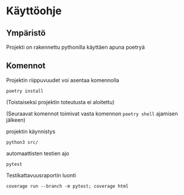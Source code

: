 # Käyttöohje

## Ympäristö

Projekti on rakennettu pythonilla käyttäen apuna poetryä

## Komennot

Projektin riippuvuudet voi asentaa komennolla

```poetry install```

(Toistaiseksi projektin toteutusta ei aloitettu)

(Seuraavat komennot toimivat vasta komennon ```poetry shell``` ajamisen jälkeen)

projektin käynnistys

```python3 src/```

automaattisten testien ajo

```pytest```

Testikattavuusraportin luonti

```coverage run --branch -m pytest; coverage html```

